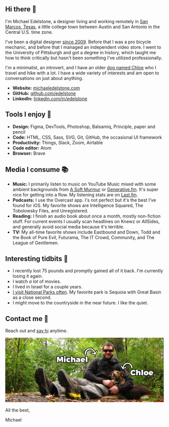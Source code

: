 ## Hi there 👋
I'm Michael Edelstone, a designer living and working remotely in [San Marcos, Texas](https://goo.gl/maps/RF69xpHXDVu), a  little college town between Austin and San Antonio in the Central U.S. time zone.

I've been a digital designer [since 2009](https://edelstone.github.io/my-first-website/). Before that I was a pro bicycle mechanic, and before that I managed an independent video store. I went to the University of Pittsburgh and got a degree in history, which taught me how to think critically but hasn't been something I've utilized professionally.

I'm a minimalist, an introvert, and I have an older [dog named Chloe](https://photos.app.goo.gl/dZmnf8guXIF7MCxw1) who I travel and hike with a lot. I have a wide variety of interests and am open to conversations on just about anything.

- **Website:** [michaeledelstone.com](https://michaeledelstone.com)
- **GitHub:** [github.com/edelstone](https://github.com/edelstone)
- **LinkedIn:** [linkedin.com/in/edelstone](https://linkedin.com/in/edelstone)

## Tools I enjoy 🔧
 - **Design:** Figma, DevTools, Photoshop, Balsamiq, Principle, paper and pencil
 - **Code:** HTML, CSS, Sass, SVG, Git, GitHub, the occasional UI framework
 - **Productivity:** Things, Slack, Zoom, Airtable
 - **Code editor:** Atom
 - **Browser:** Brave

## Media I consume 📚
 - **Music:** I primarily listen to music on YouTube Music mixed with some ambient backgrounds from [A Soft Murmur](http://asoftmurmur.com/) or [Generative.fm](https://generative.fm/). It's super nice for getting into a flow. My listening stats are on [Last.fm](http://www.last.fm/user/tsanzer).
 - **Podcasts:** I use the Overcast app. I's not perfect but it's the best I've found for iOS. My favorite shows are Intelligence Squared, The Tobolowsky Files, and Unregistered.
 - **Reading:** I finish an audio book about once a month, mostly non-fiction stuff. For current events I usually scan headlines on Knewz or AllSides, and generally avoid social media because it's terrible.
 - **TV:** My all-time favorite shows include Eastbound and Down, Todd and the Book of Pure Evil, Futurama, The IT Crowd, Community, and The League of Gentlemen.

## Interesting tidbits 🤔
 - I recently lost 75 pounds and promptly gained all of it back. I'm currently losing it again.
 - I watch *a lot* of movies.
 - I lived in Israel for a couple years.
 - [I visit National Parks often](https://drive.google.com/open?id=18UmsEMmCnD-Nw_pzG3fmYnuURfY&usp=sharing). My favorite park is Sequoia with Great Basin as a close second.
 - I might move to the countryside in the near future. I like the quiet.

## Contact me 🤙
Reach out and [say hi](https://michaeledelstone.com/contact) anytime.

!["Michael and Chloe"](assets/images/me-and-chloe.jpg)

All the best,

Michael
